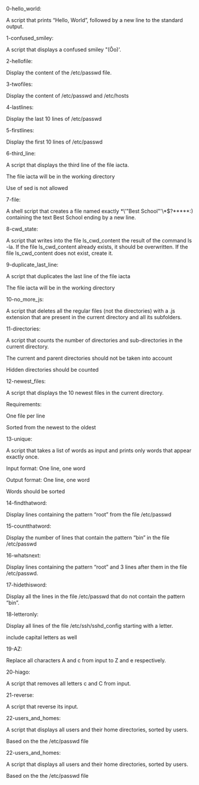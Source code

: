 0-hello_world:

 A script that prints “Hello, World”, followed by a new line to the standard output.



1-confused_smiley:

A script that displays a confused smiley "(Ôo)'.



2-hellofile:

Display the content of the /etc/passwd file.



3-twofiles:

Display the content of /etc/passwd and /etc/hosts



4-lastlines:

Display the last 10 lines of /etc/passwd



5-firstlines:

Display the first 10 lines of /etc/passwd



6-third_line:

A script that displays the third line of the file iacta.



The file iacta will be in the working directory



Use of sed is not allowed



7-file:

A shell script that creates a file named exactly \*\\'"Best School"\'\\*$\?\*\*\*\*\*:) containing the text Best School ending by a new line.



8-cwd_state:

A script that writes into the file ls_cwd_content the result of the command ls -la. If the file ls_cwd_content already exists, it should be overwritten. If the file ls_cwd_content does not exist, create it.



9-duplicate_last_line:

A script that duplicates the last line of the file iacta



The file iacta will be in the working directory



10-no_more_js:

A script that deletes all the regular files (not the directories) with a .js extension that are present in the current directory and all its subfolders.



11-directories:

A script that counts the number of directories and sub-directories in the current directory.



The current and parent directories should not be taken into account

Hidden directories should be counted



12-newest_files:

A script that displays the 10 newest files in the current directory.



Requirements:



One file per line

Sorted from the newest to the oldest



13-unique:

A script that takes a list of words as input and prints only words that appear exactly once.



Input format: One line, one word

Output format: One line, one word

Words should be sorted



14-findthatword:

Display lines containing the pattern “root” from the file /etc/passwd



15-countthatword:

Display the number of lines that contain the pattern “bin” in the file /etc/passwd



16-whatsnext:

Display lines containing the pattern “root” and 3 lines after them in the file /etc/passwd.



17-hidethisword:

Display all the lines in the file /etc/passwd that do not contain the pattern “bin”.



18-letteronly:

Display all lines of the file /etc/ssh/sshd_config starting with a letter.



include capital letters as well



19-AZ:

Replace all characters A and c from input to Z and e respectively.



20-hiago:

A script that removes all letters c and C from input.



21-reverse:

A script that reverse its input.



22-users_and_homes:

A script that displays all users and their home directories, sorted by users.



Based on the the /etc/passwd file



22-users_and_homes:

A script that displays all users and their home directories, sorted by users.



Based on the the /etc/passwd file
